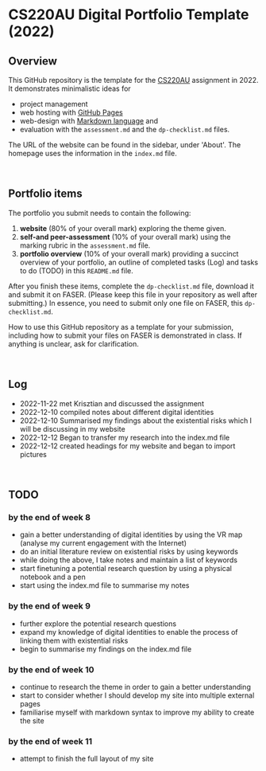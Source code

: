 # CS220AU Digital Portfolio Template (2022)
## Overview
This GitHub repository is the template for the [CS220AU](https://github.com/khofstadter/CS220AU) assignment in 2022. It demonstrates minimalistic ideas for 

- project management
- web hosting with [GitHub Pages](https://pages.github.com/) 
- web-design with [Markdown language](https://guides.github.com/features/mastering-markdown/) and
- evaluation with the `assessment.md` and the `dp-checklist.md` files. 

The URL of the website can be found in the sidebar, under 'About'. The homepage uses the information in the `index.md` file.

<br>

## Portfolio items
The portfolio you submit needs to contain the following:

1. **website** (80% of your overall mark) exploring the theme given.
2. **self-and peer-assessment** (10% of your overall mark) using the marking rubric in the `assessment.md` file.
3. **portfolio overview** (10% of your overall mark) providing a succinct overview of your portfolio, an outline of completed tasks (Log) and tasks to do (TODO) in this `README.md` file.

After you finish these items, complete the `dp-checklist.md` file, download it and submit it on FASER. (Please keep this file in your repository as well after submitting.) In essence, you need to submit only one file on FASER, this `dp-checklist.md`. 

How to use this GitHub repository as a template for your submission, including how to submit your files on FASER is demonstrated in class. If anything is unclear, ask for clarification. 

<br>

## Log

- 2022-11-22 met Krisztian and discussed the assignment 
- 2022-12-10 compiled notes about different digital identities 
- 2022-12-10 Summarised my findings about the existential risks which I will be discussing in my website 
- 2022-12-12 Began to transfer my research into the index.md file 
- 2022-12-12 created headings for my website and began to import pictures 

<br>

## TODO
### by the end of week 8
- gain a better understanding of digital identities by using the VR map (analyse my current engagement with the Internet)
- do an initial literature review on existential risks by using keywords 
- while doing the above, I take notes and maintain a list of keywords
- start finetuning a potential research question by using a physical notebook and a pen
- start using the index.md file to summarise my notes

### by the end of week 9 
- further explore the potential research questions 
- expand my knowledge of digital identities to enable the process of linking them with existential risks 
- begin to summarise my findings on the index.md file 

### by the end of week 10 
- continue to research the theme in order to gain a better understanding 
- start to consider whether I should develop my site into multiple external pages 
- familiarise myself with markdown syntax to improve my ability to create the site 

### by the end of week 11 
- attempt to finish the full layout of my site 


